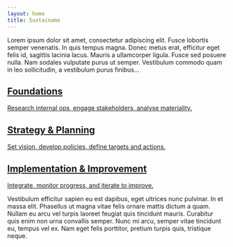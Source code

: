 ```yaml
---
layout: home
title: Sustainamo
---
```


Lorem ipsum dolor sit amet, consectetur adipiscing elit. Fusce lobortis semper venenatis. In quis tempus magna. Donec metus erat, efficitur eget felis id, sagittis lacinia lacus. Mauris a ullamcorper ligula. Fusce sed posuere nulla. Nam sodales vulputate purus ut semper. Vestibulum commodo quam in leo sollicitudin, a vestibulum purus finibus...

<section class="phase-blocks solid green">
  <a href="/foundations/intro" class="phase-block">
    <h2>Foundations</h2>
    <p>Research internal ops, engage stakeholders, analyse materiality.</p>
  </a>
  <a href="/strategy/intro" class="phase-block">
    <h2>Strategy & Planning</h2>
    <p>Set vision, develop policies, define targets and actions.</p>
  </a>
  <a href="/implementation/intro" class="phase-block">
    <h2>Implementation & Improvement</h2>
    <p>Integrate, monitor progress, and iterate to improve.</p>
  </a>
</section>


Vestibulum efficitur sapien eu est dapibus, eget ultrices nunc pulvinar. In et massa elit. Phasellus ut magna vitae felis ornare mattis dictum a quam. Nullam eu arcu vel turpis laoreet feugiat quis tincidunt mauris. Curabitur quis enim non urna convallis semper. Nunc mi arcu, semper vitae tincidunt eu, tempus vel ex. Nam eget felis porttitor, pretium turpis quis, tristique neque.
